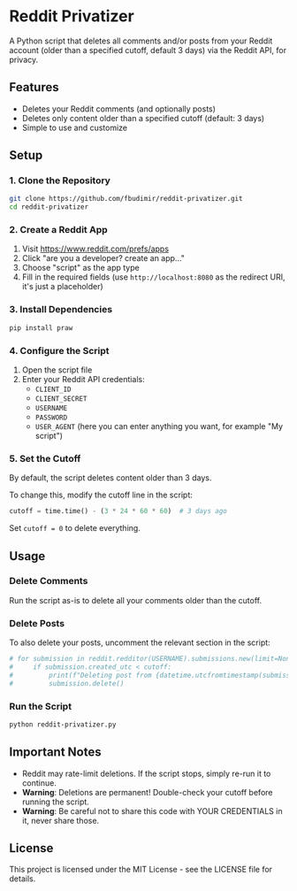 # Reddit Privatizer

A Python script that deletes all comments and/or posts from your Reddit account (older than a specified cutoff, default 3 days) via the Reddit API, for privacy.

## Features

- Deletes your Reddit comments (and optionally posts)
- Deletes only content older than a specified cutoff (default: 3 days)
- Simple to use and customize

## Setup

### 1. Clone the Repository

```bash
git clone https://github.com/fbudimir/reddit-privatizer.git
cd reddit-privatizer
```

### 2. Create a Reddit App

1. Visit https://www.reddit.com/prefs/apps
2. Click "are you a developer? create an app..."
3. Choose "script" as the app type
4. Fill in the required fields (use `http://localhost:8080` as the redirect URI, it's just a placeholder)

### 3. Install Dependencies

```bash
pip install praw
```

### 4. Configure the Script

1. Open the script file
2. Enter your Reddit API credentials:
   - `CLIENT_ID`
   - `CLIENT_SECRET`
   - `USERNAME`
   - `PASSWORD`
   - `USER_AGENT` (here you can enter anything you want, for example "My script")

### 5. Set the Cutoff

By default, the script deletes content older than 3 days.

To change this, modify the cutoff line in the script:

```python
cutoff = time.time() - (3 * 24 * 60 * 60)  # 3 days ago
```

Set `cutoff = 0` to delete everything.

## Usage

### Delete Comments
Run the script as-is to delete all your comments older than the cutoff.

### Delete Posts
To also delete your posts, uncomment the relevant section in the script:

```python
# for submission in reddit.redditor(USERNAME).submissions.new(limit=None):
#     if submission.created_utc < cutoff:
#         print(f"Deleting post from {datetime.utcfromtimestamp(submission.created_utc)}: {submission.title[:30]}...")
#         submission.delete()
```

### Run the Script

```bash
python reddit-privatizer.py
```

## Important Notes

- Reddit may rate-limit deletions. If the script stops, simply re-run it to continue.
- **Warning**: Deletions are permanent! Double-check your cutoff before running the script.
- **Warning**: Be careful not to share this code with YOUR CREDENTIALS in it, never share those.

## License

This project is licensed under the MIT License - see the LICENSE file for details. 